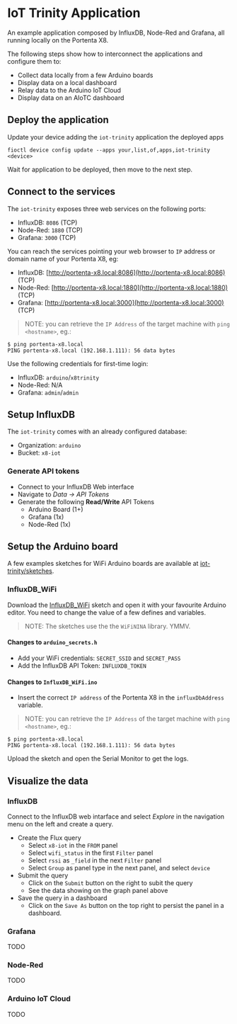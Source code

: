 # IoT Trinity Application

An example application composed by InfluxDB, Node-Red and Grafana, all running locally on the Portenta X8.

The following steps show how to interconnect the applications and configure them to:

- Collect data locally from a few Arduino boards
- Display data on a local dashboard
- Relay data to the Arduino IoT Cloud
- Display data on an AIoTC dashboard

## Deploy the application

Update your device adding the `iot-trinity` application the deployed apps

    fioctl device config update --apps your,list,of,apps,iot-trinity <device>

Wait for application to be deployed, then move to the next step.

## Connect to the services

The `iot-trinity` exposes three web services on the following ports:

- InfluxDB: `8086` (TCP)
- Node-Red: `1880` (TCP)
- Grafana: `3000` (TCP)

You can reach the services pointing your web browser to `IP` address or domain name of your Portenta X8, eg:

- InfluxDB: [http://portenta-x8.local:8086](http://portenta-x8.local:8086) (TCP)
- Node-Red: [http://portenta-x8.local:1880](http://portenta-x8.local:1880) (TCP)
- Grafana: [http://portenta-x8.local:3000](http://portenta-x8.local:3000) (TCP)

> NOTE: you can retrieve the `IP Address` of the target machine with `ping <hostname>`, eg.:

    $ ping portenta-x8.local
    PING portenta-x8.local (192.168.1.111): 56 data bytes

Use the following credentials for first-time login:

- InfluxDB: `arduino`/`x8trinity`
- Node-Red: N/A
- Grafana: `admin`/`admin`

## Setup InfluxDB

The `iot-trinity` comes with an already configured database:

- Organization: `arduino`
- Bucket: `x8-iot`

### Generate API tokens

- Connect to your InfluxDB Web interface
- Navigate to *Data -> API Tokens*
- Generate the following **Read/Write** API Tokens
  - Arduino Board (1+)
  - Grafana (1x)
  - Node-Red (1x)

## Setup the Arduino board

A few examples sketches for WiFi Arduino boards are available at [iot-trinity/sketches](https://source.foundries.io/factories/arduino/containers.git/tree/iot-trinity/sketches?h=experimental).

### InfluxDB_WiFi
Download the [InfluxDB_WiFi](https://source.foundries.io/factories/arduino/containers.git/tree/iot-trinity/sketches/InfluxDB_WiFi?h=experimental) sketch and open it with your favourite Arduino editor. You need to change the value of a few defines and variables.

> NOTE: The sketches use the the `WiFiNINA` library. YMMV.

#### Changes to `arduino_secrets.h`

* Add your WiFi credentials: `SECRET_SSID` and `SECRET_PASS`
* Add the InfluxDB API Token: `INFLUXDB_TOKEN`

#### Changes to `InfluxDB_WiFi.ino`

- Insert the correct `IP address` of the Portenta X8 in the `influxDbAddress` variable. 

> NOTE: you can retrieve the `IP Address` of the target machine with `ping <hostname>`, eg.:

    $ ping portenta-x8.local
    PING portenta-x8.local (192.168.1.111): 56 data bytes

Upload the sketch and open the Serial Monitor to get the logs.

## Visualize the data

### InfluxDB

Connect to the InfluxDB web intarface and select *Explore* in the navigation menu on the left and create a query.

- Create the Flux query
    - Select `x8-iot` in the `FROM` panel
    - Select `wifi_status` in the first `Filter` panel
    - Select `rssi` as `_field` in the next `Filter` panel
    - Select `Group` as panel type in the next panel, and select `device`
- Submit the query
    - Click on the `Submit` button on the right to subit the query
    - See the data showing on the graph panel above
- Save the query in a dashboard
    - Click on the `Save As` button on the top right to persist the panel in a dashboard.

### Grafana

TODO

### Node-Red

TODO


### Arduino IoT Cloud

TODO
